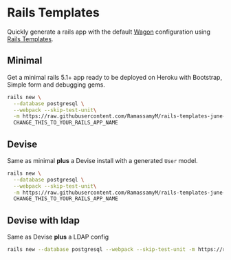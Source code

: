 # Rails Templates

Quickly generate a rails app with the default [Wagon](https://www.lewagon.com) configuration
using [Rails Templates](http://guides.rubyonrails.org/rails_application_templates.html).


## Minimal

Get a minimal rails 5.1+ app ready to be deployed on Heroku with Bootstrap, Simple form and debugging gems.

```bash
rails new \
  --database postgresql \
  --webpack --skip-test-unit\
  -m https://raw.githubusercontent.com/RamassamyM/rails-templates-june-2018/master/minimal.rb \
  CHANGE_THIS_TO_YOUR_RAILS_APP_NAME
```

## Devise

Same as minimal **plus** a Devise install with a generated `User` model.

```bash
rails new \
  --database postgresql \
  --webpack --skip-test-unit\
  -m https://raw.githubusercontent.com/RamassamyM/rails-templates-june-2018/master/devise.rb \
  CHANGE_THIS_TO_YOUR_RAILS_APP_NAME
```

## Devise with ldap

Same as Devise **plus** a LDAP config

```bash
rails new --database postgresql --webpack --skip-test-unit -m https://raw.githubusercontent.com/RamassamyM/rails-templates-june-2018/master/devise-ldap.rb CHANGE_THIS_TO_YOUR_RAILS_APP_NAME
```

